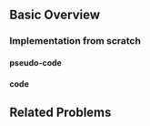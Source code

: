 ## Basic Overview

### Implementation from scratch
#### pseudo-code

#### code

## Related Problems


